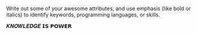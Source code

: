 Write out some of your awesome attributes, and use emphasis (like bold or italics) to identify keywords, programming languages, or skills. 
 
 
𝑲𝑵𝑶𝑾𝑳𝑬𝑫𝑮𝑬 𝗜𝗦 𝗣𝗢𝗪𝗘𝗥
